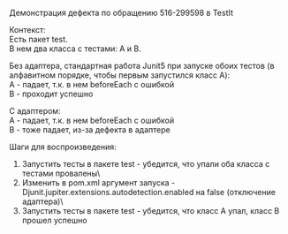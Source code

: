 Демонстрация дефекта по обращению 516-299598 в TestIt

Контекст:\
Есть пакет test.\
В нем два класса с тестами: A и B.

Без адаптера, стандартная работа Junit5 при запуске обоих тестов (в алфавитном порядке, чтобы первым запустился класс A):\
A - падает, т.к. в нем beforeEach с ошибкой\
B - проходит успешно

С адаптером:\
A - падает, т.к. в нем beforeEach с ошибкой\
B - тоже падает, из-за дефекта в адаптере

Шаги для воспроизведения:
1. Запустить тесты в пакете test - убедится, что упали оба класса с тестами провалены\
2. Изменить в pom.xml аргумент запуска -Djunit.jupiter.extensions.autodetection.enabled на false (отключение адаптера)\
3. Запустить тесты в пакете test - убедится, что класс A упал, класс B прошел успешно